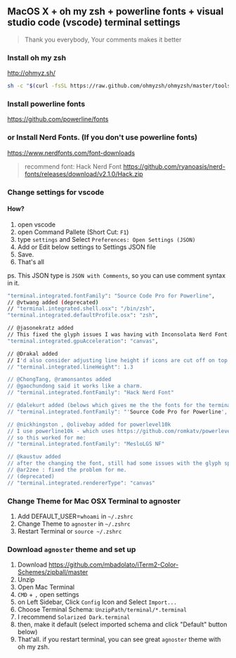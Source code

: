 ## MacOS X + oh my zsh + powerline fonts + visual studio code (vscode) terminal settings
> Thank you everybody, Your comments makes it better

### Install oh my zsh
http://ohmyz.sh/

```sh
sh -c "$(curl -fsSL https://raw.github.com/ohmyzsh/ohmyzsh/master/tools/install.sh)"
```

### Install powerline fonts
https://github.com/powerline/fonts

### or Install Nerd Fonts. (If you don't use powerline fonts)
https://www.nerdfonts.com/font-downloads
> recommend font: Hack Nerd Font https://github.com/ryanoasis/nerd-fonts/releases/download/v2.1.0/Hack.zip

### Change settings for vscode

#### How?
1. open vscode
2. open Command Pallete (Short Cut: `F1`)
3. type `settings` and Select `Preferences: Open Settings (JSON)`
4. Add or Edit below settings to Settings JSON file
5. Save.
6. That's all 

ps. This JSON type is `JSON with Comments`, so you can use comment syntax in it. 

```sh
"terminal.integrated.fontFamily": "Source Code Pro for Powerline",
// @vtwang added (deprecated)
// "terminal.integrated.shell.osx": "/bin/zsh",
"terminal.integrated.defaultProfile.osx": "zsh",

// @jasonekratz added
// This fixed the glyph issues I was having with Inconsolata Nerd Font.
"terminal.integrated.gpuAcceleration": "canvas",

// @Drakal added
// I'd also consider adjusting line height if icons are cut off on top too or things look super cramped.
// "terminal.integrated.lineHeight": 1.3

// @ChongTang, @ramonsantos added
// @gaochundong said it works like a charm.
// "terminal.integrated.fontFamily": "Hack Nerd Font"

// @dalekurt added (belows which gives me the the fonts for the terminal and the icons from Nerd Font.)
// "terminal.integrated.fontFamily": "'Source Code Pro for Powerline', 'Hack Nerd Font'

// @nickhingston , @olivebay added for powerlevel10k
// I use powerline10k - which uses https://github.com/romkatv/powerlevel10k/#recommended-meslo-nerd-font-patched-for-powerlevel10k
// so this worked for me:
// "terminal.integrated.fontFamily": "MesloLGS NF" 

// @kaustuv added
// after the changing the font, still had some issues with the glyph spacing in the integrated terminal - fixed it with 
// @ar2zee : fixed the problem for me.
// (deprecated)
// "terminal.integrated.rendererType": "canvas"
```

### Change Theme for Mac OSX Terminal to agnoster

1. Add DEFAULT_USER=`whoami` in `~/.zshrc`
1. Change Theme to `agnoster` in `~/.zshrc`
1. Restart Terminal or `source ~/.zshrc` 


### Download `agnoster` theme and set up

1. Download https://github.com/mbadolato/iTerm2-Color-Schemes/zipball/master
2. Unzip
3. Open Mac Terminal
4. `CMD` + `,` open settings
5. on Left Sidebar, Click `Config` Icon and Select `Import...` 
6. Choose Terminal Schema: `UnzipPath/terminal/*.terminal`
7. I recommend `Solarized Dark.terminal` 
8. then, make it default (select imported schema and click "Default" button below)
9. That'all. if you restart terminal, you can see great `agnoster` theme with oh my zsh.

